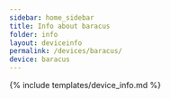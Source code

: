 ```yaml
---
sidebar: home_sidebar
title: Info about baracus
folder: info
layout: deviceinfo
permalink: /devices/baracus/
device: baracus
---
```

{% include templates/device_info.md %}

